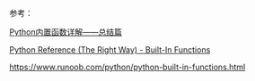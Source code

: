 参考：

[Python内置函数详解——总结篇](https://www.cnblogs.com/sesshoumaru/p/6140987.html)

[Python Reference (The Right Way) - Built-In Functions](https://python-reference.readthedocs.io/en/latest/docs/functions/index.html#built-in-functions)

https://www.runoob.com/python/python-built-in-functions.html

